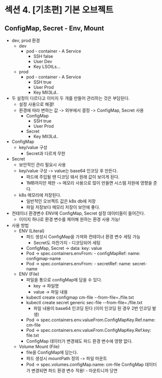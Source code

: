 # 섹션 4. [기초편] 기본 오브젝트

## ConfigMap, Secret - Env, Mount
- dev, prod 환경
  - dev
    - pod - container - A Service
      - SSH false
      - User Dev
      - Key LSOtLs...
  - prod
    - pod - container - A Service
      - SSH true
      - User Prod
      - Key MII3Ld..
- 두 설정이 다르다고 이미지 두 개를 만들어 관리하는 것은 부담된다.
  - 설정 사용으로 해결!
  - 환경에 따라 변하는 값 -> 외부에서 결정 -> ConfigMap, Secret 사용
    - ConfigMap
      - SSH true
      - User Prod
    - Secret
      - Key MII3Ld..
- ConfigMap
  - key/value 구성
    - Secret과 다르게 무한
- Secret
  - 보안적인 관리 필요시 사용
  - key/value 구성 -> value는 base64 인코딩 후 만든다.
    - 파드에 주입될 땐 디코딩 돼서 원래 값이 보이게 된다.
    - 1MB까지만 제한 -> 메모리 사용으로 많이 만들면 시스템 자원에 영향을 준다. 
  - k8s 메모리에 저장된다.
    - 일반적인 오브젝트 값은 k8s db에 저장
    - 파일 저장보다 메모리 저장이 보안에 좋다.
- 컨테이너 환경변수 ENV에 ConfigMap, Secret 설정 데이터들이 들어간다.
  - 이미지 하나로 환경 변수를 제어해 원하는 환경 사용 가능!
- 사용 방법
  - ENV (Literal)
    - 파드 생성시 ConfigMap을 가져와 컨테이너 환경 변수 세팅 가능
      - Secret도 마찬가지 - 디코딩되어 세팅
    - ConfigMap, Secret -> data: key: value
    - Pod -> spec.containers.envFrom: - configMapRef: name: configmap-name
    - Pod -> spec.containers.envFrom: - secretRef: name: secret-name
  - ENV (File)
    - 파일을 통으로 configMap에 담을 수 있다.
      - key -> 파일명
      - value -> 파일 내용
    - kubectl create configmap cm-file --from-file=./file.txt
    - kubectl create secret generic sec-file --from-file=./file.txt
      - 파일 내용이 base64 인코딩 된다 (이미 인코딩 된 경우 2번 인코딩 발생)
    - Pod -> spec.containers.env.valueFrom.ConfigMapKey.Ref.name: cm-file
    - Pod -> spec.containers.env.valueFrom.ConfigMapKey.Ref.key: file.txt
    - ConfigMap 데이터가 변경돼도 파드 환경 변수에 영향 없다.  
  - Volume Mount (File)
    - file을 ConfigMap에 담는다.
    - 파드 생성시 mountPath 정의 -> 파일 마운트
    - Pod -> spec.volumes.configMap.name: cm-file
    ConfigMap 데이터가 변경되면 파드 환경 변수 적용! - 마운트니까 당연